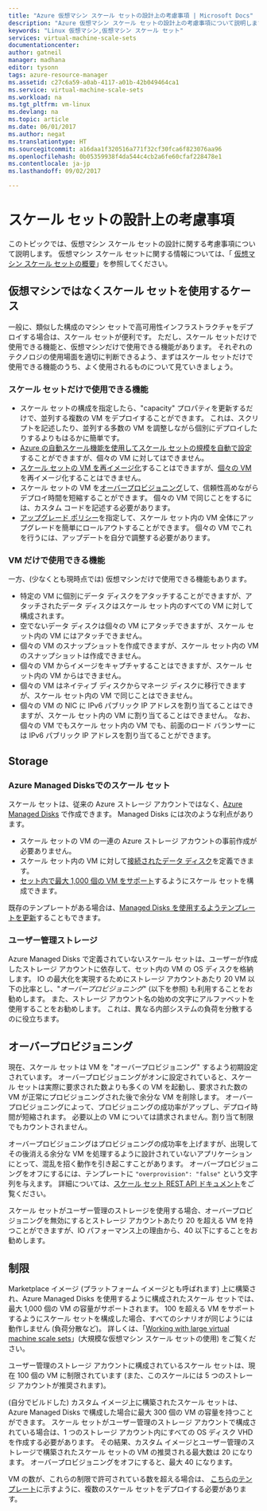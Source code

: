 ```yaml
---
title: "Azure 仮想マシン スケール セットの設計上の考慮事項 | Microsoft Docs"
description: "Azure 仮想マシン スケール セットの設計上の考慮事項について説明します"
keywords: "Linux 仮想マシン,仮想マシン スケール セット"
services: virtual-machine-scale-sets
documentationcenter: 
author: gatneil
manager: madhana
editor: tysonn
tags: azure-resource-manager
ms.assetid: c27c6a59-a0ab-4117-a01b-42b049464ca1
ms.service: virtual-machine-scale-sets
ms.workload: na
ms.tgt_pltfrm: vm-linux
ms.devlang: na
ms.topic: article
ms.date: 06/01/2017
ms.author: negat
ms.translationtype: HT
ms.sourcegitcommit: a16daa1f320516a771f32cf30fca6f823076aa96
ms.openlocfilehash: 0b05359938f4da544c4cb2a6fe60cfaf228478e1
ms.contentlocale: ja-jp
ms.lasthandoff: 09/02/2017

---
```

# <a name="design-considerations-for-scale-sets"></a>スケール セットの設計上の考慮事項
このトピックでは、仮想マシン スケール セットの設計に関する考慮事項について説明します。 仮想マシン スケール セットに関する情報については、「 [仮想マシン スケール セットの概要](virtual-machine-scale-sets-overview.md)」を参照してください。

## <a name="when-to-use-scale-sets-instead-of-virtual-machines"></a>仮想マシンではなくスケール セットを使用するケース
一般に、類似した構成のマシン セットで高可用性インフラストラクチャをデプロイする場合は、スケール セットが便利です。 ただし、スケール セットだけで使用できる機能と、仮想マシンだけで使用できる機能があります。 それぞれのテクノロジの使用場面を適切に判断できるよう、まずはスケール セットだけで使用できる機能のうち、よく使用されるものについて見ていきましょう。

### <a name="scale-set-specific-features"></a>スケール セットだけで使用できる機能

- スケール セットの構成を指定したら、"capacity" プロパティを更新するだけで、並列する複数の VM をデプロイすることができます。 これは、スクリプトを記述したり、並列する多数の VM を調整しながら個別にデプロイしたりするよりもはるかに簡単です。
- [Azure の自動スケール機能を使用してスケール セットの規模を自動で設定](./virtual-machine-scale-sets-autoscale-overview.md)することができますが、個々の VM に対してはできません。
- [スケール セットの VM を再イメージ化](https://docs.microsoft.com/rest/api/virtualmachinescalesets/manage-a-vm)することはできますが、[個々の VM](https://docs.microsoft.com/rest/api/compute/virtualmachines) を再イメージ化することはできません。
- スケール セットの VM を[オーバープロビジョニング](./virtual-machine-scale-sets-design-overview.md)して、信頼性高めながらデプロイ時間を短縮することができます。 個々の VM で同じことをするには、カスタム コードを記述する必要があります。
- [アップグレード ポリシー](./virtual-machine-scale-sets-upgrade-scale-set.md)を指定して、スケール セット内の VM 全体にアップグレードを簡単にロールアウトすることができます。 個々の VM でこれを行うには、アップデートを自分で調整する必要があります。

### <a name="vm-specific-features"></a>VM だけで使用できる機能

一方、(少なくとも現時点では) 仮想マシンだけで使用できる機能もあります。

- 特定の VM に個別にデータ ディスクをアタッチすることができますが、アタッチされたデータ ディスクはスケール セット内のすべての VM に対して構成されます。
- 空でないデータ ディスクは個々の VM にアタッチできますが、スケール セット内の VM にはアタッチできません。
- 個々の VM のスナップショットを作成できますが、スケール セット内の VM のスナップショットは作成できません。
- 個々の VM からイメージをキャプチャすることはできますが、スケール セット内の VM からはできません。
- 個々の VM はネイティブ ディスクからマネージ ディスクに移行できますが、スケール セット内の VM で同じことはできません。
- 個々の VM の NIC に IPv6 パブリック IP アドレスを割り当てることはできますが、スケール セット内の VM に割り当てることはできません。 なお、個々の VM でもスケール セット内の VM でも、前面のロード バランサーには IPv6 パブリック IP アドレスを割り当てることができます。

## <a name="storage"></a>Storage

### <a name="scale-sets-with-azure-managed-disks"></a>Azure Managed Disksでのスケール セット
スケール セットは、従来の Azure ストレージ アカウントではなく、[Azure Managed Disks](../virtual-machines/windows/managed-disks-overview.md) で作成できます。 Managed Disks には次のような利点があります。
- スケール セットの VM の一連の Azure ストレージ アカウントの事前作成が必要ありません。
- スケール セット内の VM に対して[接続されたデータ ディスク](virtual-machine-scale-sets-attached-disks.md)を定義できます。
- [セット内で最大 1,000 個の VM をサポート](virtual-machine-scale-sets-placement-groups.md)するようにスケール セットを構成できます。 

既存のテンプレートがある場合は、[Managed Disks を使用するようテンプレートを更新](virtual-machine-scale-sets-convert-template-to-md.md)することもできます。

### <a name="user-managed-storage"></a>ユーザー管理ストレージ
Azure Managed Disks で定義されていないスケール セットは、ユーザーが作成したストレージ アカウントに依存して、セット内の VM の OS ディスクを格納します。 IO の最大化を実現するためにストレージ アカウントあたり 20 VM 以下の比率とし、"_オーバープロビジョニング_" (以下を参照) も利用することをお勧めします。 また、ストレージ アカウント名の始めの文字にアルファベットを使用することをお勧めします。 これは、異なる内部システムの負荷を分散するのに役立ちます。 


## <a name="overprovisioning"></a>オーバープロビジョニング
現在、スケール セットは VM を "オーバープロビジョニング" するよう初期設定されています。 オーバープロビジョニングがオンに設定されていると、スケール セットは実際に要求された数よりも多くの VM を起動し、要求された数の VM が正常にプロビジョニングされた後で余分な VM を削除します。 オーバープロビジョニングによって、プロビジョニングの成功率がアップし、デプロイ時間が短縮されます。 必要以上の VM については請求されません。割り当て制限でもカウントされません。

オーバープロビジョニングはプロビジョニングの成功率を上げますが、出現してその後消える余分な VM を処理するように設計されていないアプリケーションにとって、混乱を招く動作を引き起こすことがあります。 オーバープロビジョニングをオフにするには、テンプレートに `"overprovision": "false"` という文字列を与えます。 詳細については、[スケール セット REST API ドキュメント](/rest/api/virtualmachinescalesets/create-or-update-a-set)をご覧ください。

スケール セットがユーザー管理のストレージを使用する場合、オーバープロビジョニングを無効にするとストレージ アカウントあたり 20 を超える VM を持つことができますが、IO パフォーマンス上の理由から、40 以下にすることをお勧めします。 

## <a name="limits"></a>制限
Marketplace イメージ (プラットフォーム イメージとも呼ばれます) 上に構築され、Azure Managed Disks を使用するように構成されたスケール セットでは、最大 1,000 個の VM の容量がサポートされます。 100 を超える VM をサポートするようにスケール セットを構成した場合、すべてのシナリオが同じようには動作しません (負荷分散など)。 詳しくは、「[Working with large virtual machine scale sets](virtual-machine-scale-sets-placement-groups.md)」(大規模な仮想マシン スケール セットの使用) をご覧ください。 

ユーザー管理のストレージ アカウントに構成されているスケール セットは、現在 100 個の VM に制限されています (また、このスケールには 5 つのストレージ アカウントが推奨されます)。

(自分でビルドした) カスタム イメージ上に構築されたスケール セットは、Azure Managed Disks で構成した場合に最大 300 個の VM の容量を持つことができます。 スケール セットがユーザー管理のストレージ アカウントで構成されている場合は、1 つのストレージ アカウント内にすべての OS ディスク VHD を作成する必要があります。 その結果、カスタム イメージとユーザー管理のストレージで構築されたスケール セットの VM の推奨される最大数は 20 になります。 オーバープロビジョニングをオフにすると、最大 40 になります。

VM の数が、これらの制限で許可されている数を超える場合は、 [こちらのテンプレート](https://github.com/Azure/azure-quickstart-templates/tree/master/301-custom-images-at-scale)に示すように、複数のスケール セットをデプロイする必要があります。


